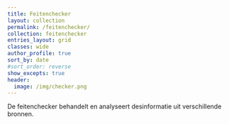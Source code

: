 ```yaml
---
title: Feitenchecker
layout: collection
permalink: /feitenchecker/
collection: feitenchecker
entries_layout: grid
classes: wide
author_profile: true
sort_by: date
#sort_order: reverse
show_excepts: true
header:
  image: /img/checker.png
---
```


De feitenchecker behandelt en analyseert desinformatie uit verschillende bronnen.

